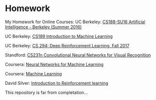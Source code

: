 # Homework
My Homework for Online Courses:
UC Berkeley: [CS188-SU16 Artificial Intelligence - Berkeley (Summer 2016)](https://edge.edx.org/courses/course-v1:BerkeleyX+CS188-SU16+SU16/f5722e0cf4234e4284764db6414b685c/)

UC Berkeley: [CS189 Introduction to Machine Learning](https://people.eecs.berkeley.edu/~jrs/189s16/)

UC Berkeley: [CS 294: Deep Reinforcement Learning, Fall 2017](http://rll.berkeley.edu/deeprlcourse/) 

Standford: [CS231n Convolutional Neural Networks for Visual Recognition](http://cs231n.stanford.edu/index.html)

Coursera: [Neural Networks for Machine Learning](https://www.coursera.org/learn/neural-networks) 

Coursera: [Machine Learning](https://www.coursera.org/learn/machine-learning)

David Silver: [Introduction to Reinforcement learning](http://www0.cs.ucl.ac.uk/staff/d.silver/web/Teaching.html)

This repository is far from completation...
